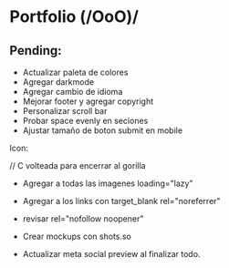 # Portfolio (/OoO)/

## Pending:

- Actualizar paleta de colores
- Agregar darkmode
- Agregar cambio de idioma
- Mejorar footer y agregar copyright
- Personalizar scroll bar
- Probar space evenly en seciones
- Ajustar tamaño de boton submit en mobile

Icon:

<OgorillaEnmedioC/> // C volteada para encerrar al gorilla

- Agregar a todas las imagenes loading="lazy"
- Agregar a los links con target_blank rel="noreferrer"
- revisar rel="nofollow noopener"
- Crear mockups con shots.so

- Actualizar meta social preview al finalizar todo.
